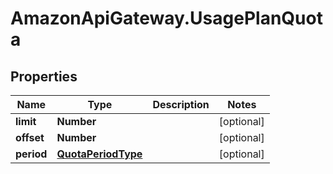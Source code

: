 # AmazonApiGateway.UsagePlanQuota

## Properties

Name | Type | Description | Notes
------------ | ------------- | ------------- | -------------
**limit** | **Number** |  | [optional] 
**offset** | **Number** |  | [optional] 
**period** | [**QuotaPeriodType**](QuotaPeriodType.md) |  | [optional] 


